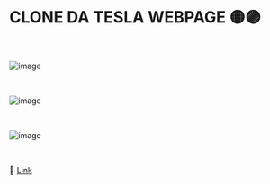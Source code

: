 # CLONE DA TESLA WEBPAGE 🟡🟣

<br>

![image](https://user-images.githubusercontent.com/109248116/222932728-96a0e22e-4108-4094-9b4f-7e54706b81cc.png)

<br>

![image](https://user-images.githubusercontent.com/109248116/222932760-5c08c008-19f5-47a0-80fb-273683de8577.png)

<br>

![image](https://user-images.githubusercontent.com/109248116/222932801-ba4e98ef-e640-40c0-b9ee-0c6dc01e8db1.png)

<br>

🔗 [Link](https://tesla-clone-ten-sigma.vercel.app/)

